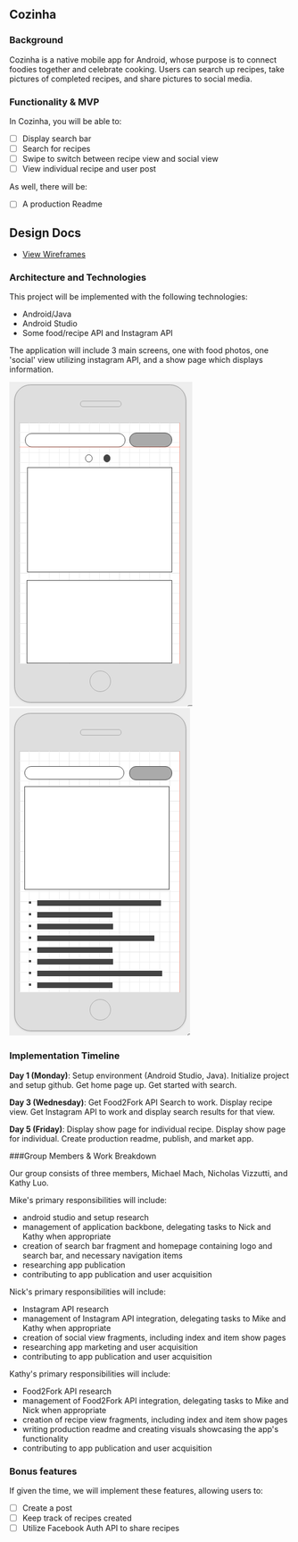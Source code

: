 ## Cozinha

### Background

Cozinha is a native mobile app for Android, whose purpose is to connect foodies together and celebrate cooking. Users can search up recipes, take pictures of completed recipes, and share pictures to social media.

### Functionality & MVP  

In Cozinha, you will be able to:

- [ ] Display search bar
- [ ] Search for recipes
- [ ] Swipe to switch between recipe view and social view
- [ ] View individual recipe and user post

As well, there will be:
- [ ] A production Readme

## Design Docs
* [View Wireframes](docs/wireframes)


### Architecture and Technologies

This project will be implemented with the following technologies:

- Android/Java
- Android Studio
- Some food/recipe API and Instagram API

The application will include 3 main screens, one with food photos, one 'social' view utilizing instagram API, and a show page which displays information.

![list](docs/wireframes/wireframe1.png)
![description](docs/wireframes/wireframe3.png)

### Implementation Timeline

**Day 1 (Monday)**: Setup environment (Android Studio, Java). Initialize project and setup github. Get home page up. Get started with search.

**Day 3 (Wednesday)**: Get Food2Fork API Search to work. Display recipe view. Get Instagram API to work and display search results for that view.

**Day 5 (Friday)**: Display show page for individual recipe. Display show page for individual. Create production readme, publish, and market app.

###Group Members & Work Breakdown

Our group consists of three members, Michael Mach, Nicholas Vizzutti, and Kathy Luo.

Mike's primary responsibilities will include: 
- android studio and setup research
- management of application backbone, delegating tasks to Nick and Kathy when appropriate
- creation of search bar fragment and homepage containing logo and search bar, and necessary navigation items
- researching app publication
- contributing to app publication and user acquisition

Nick's primary responsibilities will include:
- Instagram API research
- management of Instagram API integration, delegating tasks to Mike and Kathy when appropriate
- creation of social view fragments, including index and item show pages
- researching app marketing and user acquisition
- contributing to app publication and user acquisition

Kathy's primary responsibilities will include:
- Food2Fork API research
- management of Food2Fork API integration, delegating tasks to Mike and Nick when appropriate
- creation of recipe view fragments, including index and item show pages
- writing production readme and creating visuals showcasing the app's functionality
- contributing to app publication and user acquisition

### Bonus features

If given the time, we will implement these features, allowing users to:

- [ ] Create a post
- [ ] Keep track of recipes created
- [ ] Utilize Facebook Auth API to share recipes
